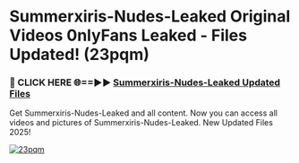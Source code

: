 # Summerxiris-Nudes-Leaked Original Videos 0nlyFans Leaked - Files Updated! (23pqm)

<h3>🔴 CLICK HERE 🌐==►► <a href="https://tinyurl.com/yrmya6cz" rel="nofollow">Summerxiris-Nudes-Leaked Updated Files</a></h3>

Get Summerxiris-Nudes-Leaked and all content. Now you can access all videos and pictures of Summerxiris-Nudes-Leaked. New Updated Files 2025!

[![23pqm](https://i.imgur.com/FMdXYCs.gif)](https://tinyurl.com/yrmya6cz)
